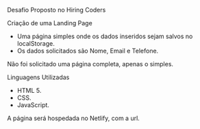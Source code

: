 Desafio Proposto no Hiring Coders

Criação de uma Landing Page 

  * Uma página simples onde os dados inseridos sejam salvos no localStorage.
  * Os dados solicitados são Nome, Email e Telefone.

Não foi solicitado uma página completa, apenas o simples.

Linguagens Utilizadas
  * HTML 5.
  * CSS.
  * JavaScript.

A página será hospedada no Netlify, com a url.


